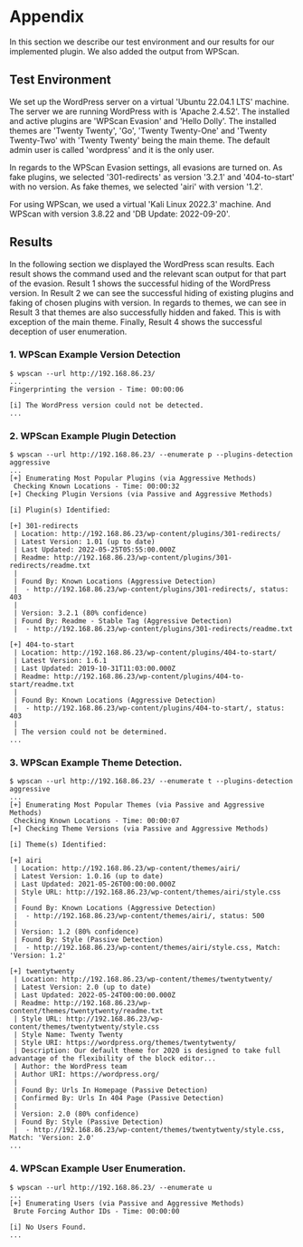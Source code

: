# Appendix

In this section we describe our test environment and our results for our implemented plugin. We also added the output from WPScan.

## Test Environment

We set up the WordPress server on a virtual 'Ubuntu 22.04.1 LTS' machine. The server we are running WordPress with is 'Apache 2.4.52'. The installed and active plugins are 'WPScan Evasion' and 'Hello Dolly'. The installed themes are 'Twenty Twenty', 'Go', 'Twenty Twenty-One' and 'Twenty Twenty-Two' with 'Twenty Twenty' being the main theme. The default admin user is called 'wordpress' and it is the only user.
    
In regards to the WPScan Evasion settings, all evasions are turned on. As fake plugins, we selected '301-redirects' as version '3.2.1' and '404-to-start' with no version. As fake themes, we selected 'airi' with version '1.2'.
    
For using WPScan, we used a virtual 'Kali Linux 2022.3' machine. And WPScan with version 3.8.22 and 'DB Update: 2022-09-20'.

## Results

In the following section we displayed the WordPress scan results. Each result shows the command used and the relevant scan output for that part of the evasion. Result 1 shows the successful hiding of the WordPress version. In Result 2 we can see the successful hiding of existing plugins and faking of chosen plugins with version. In regards to themes, we can see in Result 3 that themes are also successfully hidden and faked. This is with exception of the main theme. Finally, Result 4 shows the successful deception of user enumeration. 

### 1. WPScan Example Version Detection

```
$ wpscan --url http://192.168.86.23/  
...
Fingerprinting the version - Time: 00:00:06 

[i] The WordPress version could not be detected.
...
```

### 2. WPScan Example Plugin Detection

```
$ wpscan --url http://192.168.86.23/ --enumerate p --plugins-detection aggressive 
...
[+] Enumerating Most Popular Plugins (via Aggressive Methods)
 Checking Known Locations - Time: 00:00:32 
[+] Checking Plugin Versions (via Passive and Aggressive Methods)

[i] Plugin(s) Identified:

[+] 301-redirects
 | Location: http://192.168.86.23/wp-content/plugins/301-redirects/
 | Latest Version: 1.01 (up to date)
 | Last Updated: 2022-05-25T05:55:00.000Z
 | Readme: http://192.168.86.23/wp-content/plugins/301-redirects/readme.txt
 |
 | Found By: Known Locations (Aggressive Detection)
 |  - http://192.168.86.23/wp-content/plugins/301-redirects/, status: 403
 |
 | Version: 3.2.1 (80% confidence)
 | Found By: Readme - Stable Tag (Aggressive Detection)
 |  - http://192.168.86.23/wp-content/plugins/301-redirects/readme.txt

[+] 404-to-start
 | Location: http://192.168.86.23/wp-content/plugins/404-to-start/
 | Latest Version: 1.6.1
 | Last Updated: 2019-10-31T11:03:00.000Z
 | Readme: http://192.168.86.23/wp-content/plugins/404-to-start/readme.txt
 |
 | Found By: Known Locations (Aggressive Detection)
 |  - http://192.168.86.23/wp-content/plugins/404-to-start/, status: 403
 |
 | The version could not be determined. 
...
```

### 3. WPScan Example Theme Detection.

```
$ wpscan --url http://192.168.86.23/ --enumerate t --plugins-detection aggressive
...
[+] Enumerating Most Popular Themes (via Passive and Aggressive Methods)
 Checking Known Locations - Time: 00:00:07 
[+] Checking Theme Versions (via Passive and Aggressive Methods)

[i] Theme(s) Identified:

[+] airi
 | Location: http://192.168.86.23/wp-content/themes/airi/
 | Latest Version: 1.0.16 (up to date)
 | Last Updated: 2021-05-26T00:00:00.000Z
 | Style URL: http://192.168.86.23/wp-content/themes/airi/style.css
 |
 | Found By: Known Locations (Aggressive Detection)
 |  - http://192.168.86.23/wp-content/themes/airi/, status: 500
 |
 | Version: 1.2 (80% confidence)
 | Found By: Style (Passive Detection)
 |  - http://192.168.86.23/wp-content/themes/airi/style.css, Match: 'Version: 1.2'

[+] twentytwenty
 | Location: http://192.168.86.23/wp-content/themes/twentytwenty/
 | Latest Version: 2.0 (up to date)
 | Last Updated: 2022-05-24T00:00:00.000Z
 | Readme: http://192.168.86.23/wp-content/themes/twentytwenty/readme.txt
 | Style URL: http://192.168.86.23/wp-content/themes/twentytwenty/style.css
 | Style Name: Twenty Twenty
 | Style URI: https://wordpress.org/themes/twentytwenty/
 | Description: Our default theme for 2020 is designed to take full advantage of the flexibility of the block editor...
 | Author: the WordPress team
 | Author URI: https://wordpress.org/
 |
 | Found By: Urls In Homepage (Passive Detection)
 | Confirmed By: Urls In 404 Page (Passive Detection)
 |
 | Version: 2.0 (80% confidence)
 | Found By: Style (Passive Detection)
 |  - http://192.168.86.23/wp-content/themes/twentytwenty/style.css, Match: 'Version: 2.0'
...
```

### 4. WPScan Example User Enumeration.

```
$ wpscan --url http://192.168.86.23/ --enumerate u
...
[+] Enumerating Users (via Passive and Aggressive Methods)
 Brute Forcing Author IDs - Time: 00:00:00
 
[i] No Users Found.
...
```